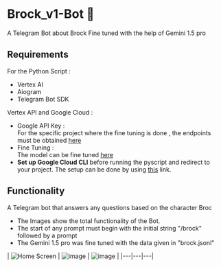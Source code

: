 # Brock_v1-Bot 🤖
A Telegram Bot about Brock Fine tuned with the help of Gemini 1.5 pro

## Requirements
For the Python Script :
* Vertex AI 
* Aiogram
* Telegram Bot SDK

Vertex API and Google Cloud :
* Google API Key : <br>
  For the specific project where the fine tuning is done , the endpoints must be obtained [here](https://aistudio.google.com/app/apikey)
* Fine Tuning : <br>
  The model can be fine tuned [here](https://console.cloud.google.com/vertex-ai/generative/language/gallery)
* **Set up Google Cloud CLI** before running the pyscript and redirect to your project. The setup can be done by using [this](https://cloud.google.com/sdk/docs/install) link.
  
  
## Functionality
A Telegram bot that answers any questions based on the character Broc <br>
* The Images show the total functionality of the Bot.
* The start of any prompt must begin with the initial string "/brock" followed by a prompt
* The Gemini 1.5 pro was fine tuned with the data given in "brock.jsonl"
  
| ![Home Screen](https://github.com/lgsurith/Brock_v1-Bot/assets/117572209/cdb8d41c-ceec-410c-b30b-e628ce043958) | ![image](https://github.com/lgsurith/Brock_v1-Bot/assets/117572209/cf8fcb8f-bb0a-41a0-bc2c-5fc5f5cc626b) | ![image](![image](https://github.com/lgsurith/Brock_v1-Bot/assets/117572209/eaa5ac29-735d-494f-95ed-d64ac88457f4)
) |
|---|---|---|




